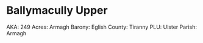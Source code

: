 # Ballymacully Upper

AKA: 249
Acres: Armagh
Barony: Eglish
County: Tiranny
PLU: Ulster
Parish: Armagh